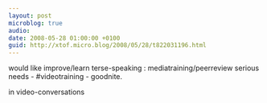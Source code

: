 ```yaml
---
layout: post
microblog: true
audio: 
date: 2008-05-28 01:00:00 +0100
guid: http://xtof.micro.blog/2008/05/28/t822031196.html
---
```

would like improve/learn terse-speaking : mediatraining/peerreview serious needs - #videotraining - goodnite.

 in video-conversations
